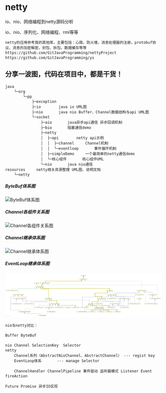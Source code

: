 # netty
io、nio、网络编程到netty源码分析

io、nio、序列化、网络编程、rmi等等

    netty的应用参考我的其他库，主要包括：心跳，防火墙，消息处理器的注册，protobuf协议、消息的加密解密，封包、拆包，数据缓存等等
    https://github.com/GitJavaProgramming/nettyProject
    https://github.com/GitJavaProgramming/ys

## 分享一波图，代码在项目中，都是干货！  

    java
        └─org
            └─pp
                ├─exception
                ├─io        java io UML图
                ├─nio       java nio Buffer、Channel数据结构与api UML图
                └─socket
                    ├─aio       java异步api通信 异步回调机制
                    ├─bio       阻塞通信demo
                    ├─netty     
                    │  ├─api        netty api示例
                    │  │  ├─channel     Channel机制
                    │  │  └─eventloop       事件循环机制
                    │  ├─simpleDemo     一个最简单的netty通信demo
                    │  └─核心组件       核心组件UML
                    └─nio       java nio通信
    resources     netty相关资源整理 UML图、说明文档
        └─netty

##### ByteBuf体系图
![ByteBuf体系图](/org/pp/socket/netty/api/bytebuf/ByteBuf继承体系图.png "这就是你想看的图")  
##### Channel各组件关系图
![Channel各组件关系图](/org/pp/socket/netty/api/channel/maps/association/Channel组件关系图.png "这就是你想看的图")  
##### Channel继承体系图
![Channel继承体系图](/org/pp/socket/netty/api/channel/maps/self/Channel继承体系图.png "这就是你想看的图")  
##### EventLoop继承体系图
![EventLoop继承体系图](/src/main/java/org/pp/socket/netty/核心组件/EventExecutorGroup.png "这就是你想看的图")   

    nio与netty对比：
    
    Buffer ByteBuf
    
    nio Channel SelectionKey  Selector
    netty 
        Channel系列（AbstractNioChannel、AbstractChannel） --- regist key
        EventLoop体系       --- manage Selector
        
        ChannelHandler ChannelPipeline 事件驱动 监听器模式 Listener Event fireAction
        
    Future Promise 异步IO实现